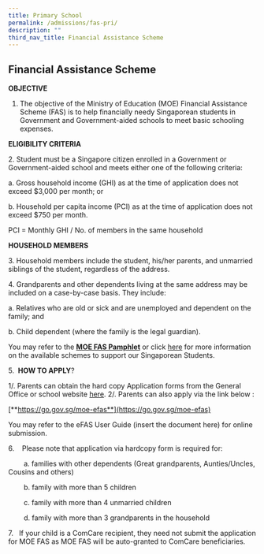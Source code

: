 ```yaml
---
title: Primary School
permalink: /admissions/fas-pri/
description: ""
third_nav_title: Financial Assistance Scheme
---
```

## Financial Assistance Scheme

**OBJECTIVE**

1.  The objective of the Ministry of Education (MOE) Financial Assistance Scheme (FAS) is to help financially needy Singaporean students in Government and Government-aided schools to meet basic schooling expenses.

**ELIGIBILITY CRITERIA**

2\. Student must be a Singapore citizen enrolled in a Government or Government-aided school and meets either one of the following criteria:

a. Gross household income (GHI) as at the time of application does not exceed $3,000 per month; or

b. Household per capita income (PCI) as at the time of application does not exceed $750 per month.

PCI = Monthly GHI / No. of members in the same household

**HOUSEHOLD MEMBERS**

3\. Household members include the student, his/her parents, and unmarried siblings of the student, regardless of the address.

4\. Grandparents and other dependents living at the same address may be included on a case-by-case basis. They include:

a. Relatives who are old or sick and are unemployed and dependent on the family; and

b. Child dependent (where the family is the legal guardian).

You may refer to the **[MOE FAS Pamphlet](https://drive.google.com/file/d/1euj1JLCGOXiwNcg6I6_v24f7KxnFhuC3/view?usp=sharing)** or click [here](https://www.moe.gov.sg/financial-matters/financial-assistance) for more information on the available schemes to support our Singaporean Students.

5.  **HOW TO APPLY**?

1/.  Parents can obtain the hard copy Application forms from the General Office or school website [here](https://drive.google.com/file/d/1wwLOxqXgYUoZon-mYY7uMJVShEtyvrK1/view?usp=sharing).
2/.  Parents can also apply via the link below :


[**https://go.gov.sg/moe-efas**](https://go.gov.sg/moe-efas)


You may refer to the eFAS User Guide (insert the document here) for online submission.

6.    Please note that application via hardcopy form is required for: 

        a. families with other dependents (Great grandparents, Aunties/Uncles, Cousins and others) 

        b. family with more than 5 children 

        c. family with more than 4 unmarried children 

        d. family with more than 3 grandparents in the household 

7.   If your child is a ComCare recipient, they need not submit the application for MOE FAS as MOE FAS will be auto-granted to ComCare beneficiaries.